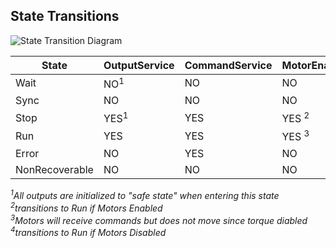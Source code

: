 

## State Transitions
![State Transition Diagram](http://www.plantuml.com/plantuml/proxy?cache=no&src=https://raw.githubusercontent.com/joseph-lys/pf_robot_ros/master/pf_board/include/pf_board/states/state_diagram.plantuml)

| State | OutputService | CommandService | MotorEnableService | PeriodicCommand |
| --- |--- | --- | --- |---|
|  Wait | NO<sup>1</sup> | NO | NO | NO
|  Sync | NO | NO | NO | NO
|  Stop | YES<sup>1</sup> | YES | YES <sup>2</sup>| YES <sup>3</sup>
|  Run  | YES | YES | YES <sup>3</sup>| YES
| Error | NO  | YES | NO | NO
| NonRecoverable | NO  | NO | NO | NO
_<sup>1</sup>All outputs are initialized to "safe state" when entering this state_  
_<sup>2</sup>transitions to Run if Motors Enabled_  
_<sup>3</sup>Motors will receive commands but does not move since torque diabled_  
_<sup>4</sup>transitions to Run if Motors Disabled_  



